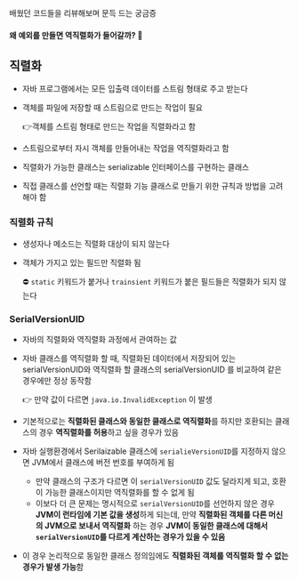배웠던 코드들을 리뷰해보며 문득 드는 궁금증

#### 왜 예외를 만들면 역직렬화가 들어갈까? :thinking:

## 직렬화

- 자바 프로그램에서는 모든 입출력 데이터를 스트림 형태로 주고 받는다

- 객체를 파일에 저장할 때 스트림으로 만드는 작업이 필요

  :point_right:객체를 스트림 형태로 만드는 작업을 직렬화라고 함

- 스트림으로부터 자시 객체를 만들어내는 작업을 역직렬화라고 함

- 직렬화가 가능한 클래스는 serializable 인터페이스를 구현하는 클래스

- 직접 클래스를 선언할 때는 직렬화 기능 클래스로 만들기 위한 규칙과 방법을 고려해야 함

### 직렬화 규칙

- 생성자나 메소드는 직렬화 대상이 되지 않는다

- 객체가 가지고 있는 필드만 직렬화 됨

  ⛔ `static` 키워드가 붙거나 `trainsient` 키워드가 붙은 필드들은 직렬화가 되지 않는다

### SerialVersionUID

- 자바의 직렬화와 역직렬화 과정에서 관여하는 값

- 자바 클래스를 역직렬화 할 때, 직렬화된 데이터에서 저장되어 있는 serialVersionUID와 역직렬화 할 클래스의 serialVersionUID 를 비교하여 같은 경우에만 정상 동작함

  :point_right: 만약 값이 다르면 `java.io.InvalidException` 이 발생

- 기본적으로는 **직렬화된 클래스와 동일한 클래스로 역직렬화**를 하지만 호환되는 클래스의 경우 **역직렬화를 허용**하고 싶을 경우가 있음
- 자바 실행환경에서 Serilaizable 클래스에 `serialieVersionUID`를 지정하지 않으면 JVM에서 클래스에 버전 번호를 부여하게 됨
  - 만약 클래스의 구조가 다르면 이 `serialVersionUID` 값도 달라지게 되고, 호환이 가능한 클래스이지만 역직렬화를 할 수 없게 됨
  - 이보다 더 큰 문제는 명시적으로 `serialVersionUID`를 선언하지 않은 경우 **JVM이 런타임에 기본 값을 생성**하게 되는데, 만약 **직렬화된 객체를 다른 머신의 JVM으로 보내서 역직렬화** 하는 경우 **JVM이 동일한 클래스에 대해서 `serialVersionUID`를 다르게 계산하는 경우가 있을 수 있음**
- 이 경우 논리적으로 동일한 클래스 정의임에도 **직렬화된 객체를 역직렬화 할 수 없는 경우가 발생 가능**함

